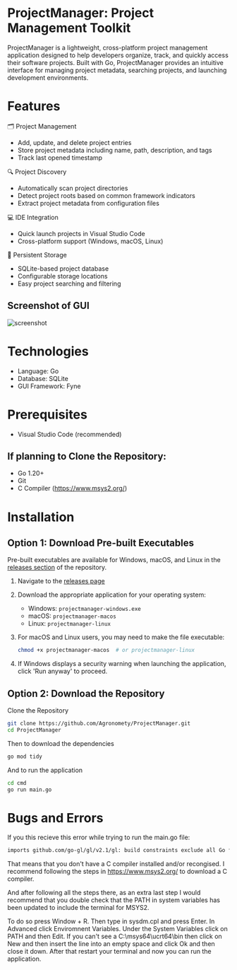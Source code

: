 # ProjectManager: Project Management Toolkit


ProjectManager is a lightweight, cross-platform project management application designed to help developers organize, track, and quickly access their software projects. 
Built with Go, ProjectManager provides an intuitive interface for managing project metadata, searching projects, and launching development environments.



# Features

🗂️ Project Management

* Add, update, and delete project entries
* Store project metadata including name, path, description, and tags
* Track last opened timestamp



🔍 Project Discovery

* Automatically scan project directories
* Detect project roots based on common framework indicators
* Extract project metadata from configuration files


💻 IDE Integration

* Quick launch projects in Visual Studio Code
* Cross-platform support (Windows, macOS, Linux)


💾 Persistent Storage

* SQLite-based project database
* Configurable storage locations
* Easy project searching and filtering



## Screenshot of GUI

![screenshot](https://github.com/user-attachments/assets/9e9a28f5-19c1-4ced-acbf-9832489ccd0d)






# Technologies

* Language: Go
* Database: SQLite
* GUI Framework: Fyne


# Prerequisites

* Visual Studio Code (recommended)


## If planning to Clone the Repository:

* Go 1.20+
* Git
* C Compiler (https://www.msys2.org/)



# Installation

## Option 1: Download Pre-built Executables

Pre-built executables are available for Windows, macOS, and Linux in the [releases section](https://github.com/Agronomety/ProjectManager/releases) of the repository.

1. Navigate to the [releases page](https://github.com/Agronomety/ProjectManager/releases)
   
2. Download the appropriate application for your operating system:
   - Windows: `projectmanager-windows.exe`
   - macOS: `projectmanager-macos`
   - Linux: `projectmanager-linux`
     
3. For macOS and Linux users, you may need to make the file executable:
   ```bash
   chmod +x projectmanager-macos  # or projectmanager-linux
   
4. If Windows displays a security warning when launching the application, click 'Run anyway' to proceed.


## Option 2: Download the Repository

Clone the Repository

```bash
git clone https://github.com/Agronomety/ProjectManager.git
cd ProjectManager
```

Then to download the dependencies
```bash
go mod tidy
```

And to run the application
```bash
cd cmd
go run main.go
```

# Bugs and Errors
If you this recieve this error while trying to run the main.go file:

```bash
imports github.com/go-gl/gl/v2.1/gl: build constraints exclude all Go files in...
```

That means that you don't have a C compiler installed and/or recongised. 
I recommend following the steps in https://www.msys2.org/ to download a C compiler.

And after following all the steps there, as an extra last step I would recommend that
you double check that the PATH in system variables has been updated to include the 
terminal for MSYS2.

To do so press Window + R. Then type in sysdm.cpl and press Enter. 
In Advanced click Enviromnent Variables. Under the System Variables click on PATH and 
then Edit. If you can't see a C:\msys64\ucrt64\bin then click on New and then insert
the line into an empty space and click Ok and then close it down. After that restart
your terminal and now you can run the application.
